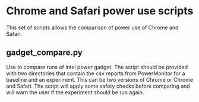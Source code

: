 # Chrome and Safari power use scripts
This set of scripts allows the comparison of power use of Chrome and Safari.

## gadget_compare.py
Use to compare runs of intel power gadget. The script should be provided with two directories that contain the csv reports from PowerMonitor for a baseline and an experiment. This can be two versions of Chrome or Chrome and Safari. The script will apply some safety checks before comparing and will warn the user if the experiment should be run again.
